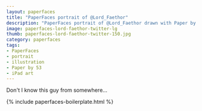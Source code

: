 ```yaml
---
layout: paperfaces
title: "PaperFaces portrait of @Lord_Faethor"
description: "PaperFaces portrait of @Lord_Faethor drawn with Paper by 53 on an iPad."
image: paperfaces-lord-faethor-twitter-lg
thumb: paperfaces-lord-faethor-twitter-150.jpg
category: paperfaces
tags: 
- PaperFaces
- portrait
- illustration
- Paper by 53
- iPad art
---
```


Don't I know this guy from somewhere...

{% include paperfaces-boilerplate.html %}